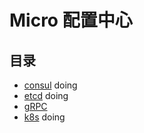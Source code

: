 # Micro 配置中心

## 目录

- [consul](./consul) doing
- [etcd](./etcd) doing
- [gRPC](./gRPC)
- [k8s](./k8s) doing